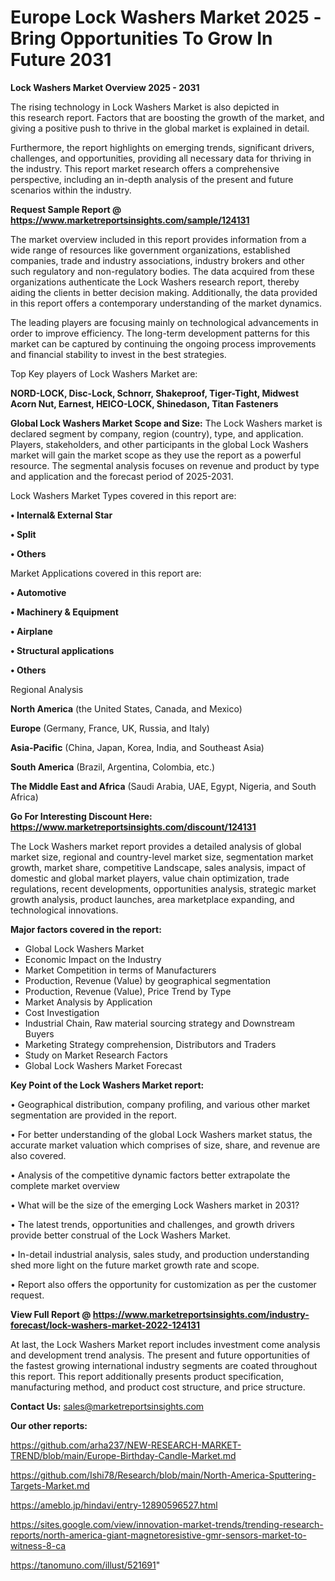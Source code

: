 # Europe Lock Washers Market 2025 -Bring Opportunities To Grow In Future 2031

<Strong> Lock Washers Market Overview 2025 - 2031</strong>

The rising technology in Lock Washers Market is also depicted in this research report. Factors that are boosting the growth of the market, and giving a positive push to thrive in the global market is explained in detail.

Furthermore, the report highlights on emerging trends, significant drivers, challenges, and opportunities, providing all necessary data for thriving in the industry. This report market research offers a comprehensive perspective, including an in-depth analysis of the present and future scenarios within the industry.

<strong>Request Sample Report @ <a href=https://www.marketreportsinsights.com/sample/124131>https://www.marketreportsinsights.com/sample/124131</a></strong>

The market overview included in this report provides information from a wide range of resources like government organizations, established companies, trade and industry associations, industry brokers and other such regulatory and non-regulatory bodies. The data acquired from these organizations authenticate the Lock Washers research report, thereby aiding the clients in better decision making. Additionally, the data provided in this report offers a contemporary understanding of the market dynamics.

The leading players are focusing mainly on technological advancements in order to improve efficiency. The long-term development patterns for this market can be captured by continuing the ongoing process improvements and financial stability to invest in the best strategies.

Top Key players of Lock Washers Market are:

<strong>NORD-LOCK, Disc-Lock, Schnorr, Shakeproof, Tiger-Tight, Midwest Acorn Nut, Earnest, HEICO-LOCK, Shinedason, Titan Fasteners</strong>

<strong><b>Global Lock Washers Market Scope and Size:</b></strong>
The Lock Washers market is declared segment by company, region (country), type, and application. Players, stakeholders, and other participants in the global Lock Washers market will gain the market scope as they use the report as a powerful resource. The segmental analysis focuses on revenue and product by type and application and the forecast period of 2025-2031.

Lock Washers Market Types covered in this report are:

<strong>• Internal& External Star

• Split

• Others</strong>

Market Applications covered in this report are:

<strong>• Automotive

• Machinery & Equipment

• Airplane

• Structural applications

• Others</strong> 

Regional Analysis

<strong>North America</strong> (the United States, Canada, and Mexico)

<strong>Europe</strong> (Germany, France, UK, Russia, and Italy)

<strong>Asia-Pacific</strong> (China, Japan, Korea, India, and Southeast Asia)

<strong>South America</strong> (Brazil, Argentina, Colombia, etc.)

<strong>The Middle East and Africa</strong> (Saudi Arabia, UAE, Egypt, Nigeria, and South Africa)

<strong>Go For Interesting Discount Here: <a href=https://www.marketreportsinsights.com/discount/124131>https://www.marketreportsinsights.com/discount/124131</a></strong>

The Lock Washers market report provides a detailed analysis of global market size, regional and country-level market size, segmentation market growth, market share, competitive Landscape, sales analysis, impact of domestic and global market players, value chain optimization, trade regulations, recent developments, opportunities analysis, strategic market growth analysis, product launches, area marketplace expanding, and technological innovations.

<strong><b>Major factors covered in the report:</b></strong>
<ul>
  <li>Global Lock Washers Market </li>
  <li>Economic Impact on the Industry</li>
  <li>Market Competition in terms of Manufacturers</li>
  <li>Production, Revenue (Value) by geographical segmentation</li>
  <li>Production, Revenue (Value), Price Trend by Type</li>
  <li>Market Analysis by Application</li>
  <li>Cost Investigation</li>
  <li>Industrial Chain, Raw material sourcing strategy and Downstream Buyers</li>
  <li>Marketing Strategy comprehension, Distributors and Traders</li>
  <li>Study on Market Research Factors</li>
  <li>Global Lock Washers Market Forecast</li>
</ul>

<strong><b>Key Point of the Lock Washers Market report:</b></strong>

• Geographical distribution, company profiling, and various other market segmentation are provided in the report.

• For better understanding of the global Lock Washers market status, the accurate market valuation which comprises of size, share, and revenue are also covered.

• Analysis of the competitive dynamic factors better extrapolate the complete market overview

• What will be the size of the emerging Lock Washers market in 2031?

• The latest trends, opportunities and challenges, and growth drivers provide better construal of the Lock Washers Market.

• In-detail industrial analysis, sales study, and production understanding shed more light on the future market growth rate and scope.

• Report also offers the opportunity for customization as per the customer request.

<strong><b>View Full Report @ <a href=https://www.marketreportsinsights.com/industry-forecast/lock-washers-market-2022-124131>https://www.marketreportsinsights.com/industry-forecast/lock-washers-market-2022-124131</a></b></strong>


At last, the Lock Washers Market report includes investment come analysis and development trend analysis. The present and future opportunities of the fastest growing international industry segments are coated throughout this report. This report additionally presents product specification, manufacturing method, and product cost structure, and price structure.

<strong>Contact Us:</strong>
sales@marketreportsinsights.com

<strong>Our other reports:</strong>

<a href=https://github.com/arha237/NEW-RESEARCH-MARKET-TREND/blob/main/Europe-Birthday-Candle-Market.md>https://github.com/arha237/NEW-RESEARCH-MARKET-TREND/blob/main/Europe-Birthday-Candle-Market.md</a>

<a href=https://github.com/Ishi78/Research/blob/main/North-America-Sputtering-Targets-Market.md>https://github.com/Ishi78/Research/blob/main/North-America-Sputtering-Targets-Market.md</a>

<a href=https://ameblo.jp/hindavi/entry-12890596527.html>https://ameblo.jp/hindavi/entry-12890596527.html</a>

<a href=https://sites.google.com/view/innovation-market-trends/trending-research-reports/north-america-giant-magnetoresistive-gmr-sensors-market-to-witness-8-ca>https://sites.google.com/view/innovation-market-trends/trending-research-reports/north-america-giant-magnetoresistive-gmr-sensors-market-to-witness-8-ca</a>

<a href=https://tanomuno.com/illust/521691>https://tanomuno.com/illust/521691</a>"
